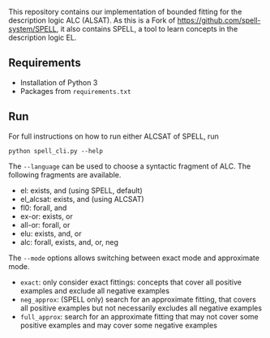This repository contains our implementation of bounded fitting for the description logic ALC (ALSAT). As this is a Fork of <https://github.com/spell-system/SPELL>, it also contains SPELL, a tool to learn concepts in the description logic EL.

## Requirements
- Installation of Python 3
- Packages from `requirements.txt`


## Run
For full instructions on how to run either ALCSAT of SPELL, run

`python spell_cli.py --help`

The `--language` can be used to choose a syntactic fragment of ALC. The following fragments are available.
- el: exists, and (using SPELL, default)
- el_alcsat: exists, and (using ALCSAT)
- fl0: forall, and
- ex-or: exists, or
- all-or: forall, or
- elu: exists, and, or 
- alc: forall, exists, and, or, neg

The `--mode` options allows switching between exact mode and approximate mode.
- `exact`: only consider exact fittings: concepts that cover all positive examples and exclude all negative examples
- `neg_approx`: (SPELL only) search for an approximate fitting, that covers all positive examples but not necessarily excludes all negative examples
- `full_approx`: search for an approximate fitting that may not cover some positive examples and may cover some negative examples